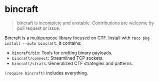 # bincraft

> bincraft is incomplete and unstable. Contributions are welcome by pull request or issue.

Bincraft is a multipurpose library focused on CTF. Install with `raco pkg install --auto bincraft`. It contains:

- `bincraft/bin`: Tools for *craft*ing *bin*ary payloads.
- `bincraft/connect`: Streamlined TCP sockets.
- `bincraft/strats`: Generalized CTF strategies and patterns.

`(require bincraft)` includes everything.
